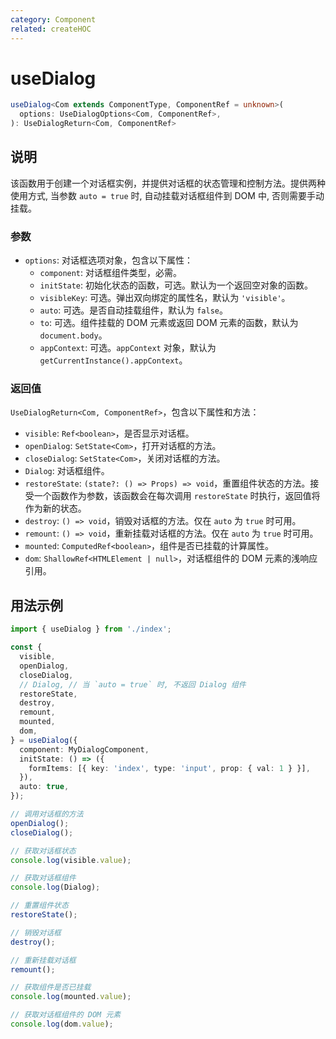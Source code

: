```yaml
---
category: Component
related: createHOC
---
```


# useDialog

```typescript
useDialog<Com extends ComponentType, ComponentRef = unknown>(
  options: UseDialogOptions<Com, ComponentRef>,
): UseDialogReturn<Com, ComponentRef>
```

## 说明

该函数用于创建一个对话框实例，并提供对话框的状态管理和控制方法。提供两种使用方式, 当参数 `auto = true` 时, 自动挂载对话框组件到 DOM 中, 否则需要手动挂载。

### 参数

- `options`: 对话框选项对象，包含以下属性：
  - `component`: 对话框组件类型，必需。
  - `initState`: 初始化状态的函数，可选。默认为一个返回空对象的函数。
  - `visibleKey`: 可选。弹出双向绑定的属性名，默认为 `'visible'`。
  - `auto`: 可选。是否自动挂载组件，默认为 `false`。
  - `to`: 可选。组件挂载的 DOM 元素或返回 DOM 元素的函数，默认为 `document.body`。
  - `appContext`: 可选。`appContext` 对象，默认为 `getCurrentInstance().appContext`。

### 返回值

`UseDialogReturn<Com, ComponentRef>`，包含以下属性和方法：

- `visible`: `Ref<boolean>`，是否显示对话框。
- `openDialog`: `SetState<Com>`，打开对话框的方法。
- `closeDialog`: `SetState<Com>`，关闭对话框的方法。
- `Dialog`: 对话框组件。
- `restoreState`: `(state?: () => Props) => void`，重置组件状态的方法。接受一个函数作为参数，该函数会在每次调用 `restoreState` 时执行，返回值将作为新的状态。
- `destroy`: `() => void`，销毁对话框的方法。仅在 `auto` 为 `true` 时可用。
- `remount`: `() => void`，重新挂载对话框的方法。仅在 `auto` 为 `true` 时可用。
- `mounted`: `ComputedRef<boolean>`，组件是否已挂载的计算属性。
- `dom`: `ShallowRef<HTMLElement | null>`，对话框组件的 DOM 元素的浅响应引用。

## 用法示例

```typescript
import { useDialog } from './index';

const {
  visible,
  openDialog,
  closeDialog,
  // Dialog, // 当 `auto = true` 时, 不返回 Dialog 组件
  restoreState,
  destroy,
  remount,
  mounted,
  dom,
} = useDialog({
  component: MyDialogComponent,
  initState: () => ({
    formItems: [{ key: 'index', type: 'input', prop: { val: 1 } }],
  }),
  auto: true,
});

// 调用对话框的方法
openDialog();
closeDialog();

// 获取对话框状态
console.log(visible.value);

// 获取对话框组件
console.log(Dialog);

// 重置组件状态
restoreState();

// 销毁对话框
destroy();

// 重新挂载对话框
remount();

// 获取组件是否已挂载
console.log(mounted.value);

// 获取对话框组件的 DOM 元素
console.log(dom.value);
```
